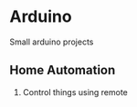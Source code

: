 # Arduino
Small arduino projects

Home Automation
------------------

1)  Control things using remote 

